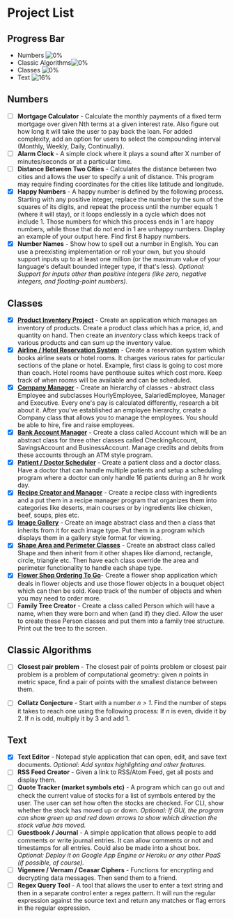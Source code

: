 # Project List

## Progress Bar

- Numbers ![0%](https://progress-bar.dev/0)
- Classic Algorithms![0%](https://progress-bar.dev/0)
- Classes ![0%](https://progress-bar.dev/0)
- Text ![16%](https://progress-bar.dev/16)



Numbers
---------

- [ ] **Mortgage Calculator** - Calculate the monthly payments of a fixed term mortgage over given Nth terms at a given interest rate. Also figure out how long it will take the user to pay back the loan. For added complexity, add an option for users to select the compounding interval (Monthly, Weekly, Daily, Continually).
- [ ] **Alarm Clock** - A simple clock where it plays a sound after X number of minutes/seconds or at a particular time.
- [ ] **Distance Between Two Cities** - Calculates the distance between two cities and allows the user to specify a unit of distance. This program may require finding coordinates for the cities like latitude and longitude.
- [x] **Happy Numbers** - A happy number is defined by the following process. Starting with any positive integer, replace the number by the sum of the squares of its digits, and repeat the process until the number equals 1 (where it will stay), or it loops endlessly in a cycle which does not include 1. Those numbers for which this process ends in 1 are happy numbers, while those that do not end in 1 are unhappy numbers. Display an example of your output here. Find first 8 happy numbers.
- [x] **Number Names** - Show how to spell out a number in English. You can use a preexisting implementation or roll your own, but you should support inputs up to at least one million (or the maximum value of your language's default bounded integer type, if that's less). *Optional: Support for inputs other than positive integers (like zero, negative integers, and floating-point numbers).*

Classes
---------

- [x] [**Product Inventory Project**](https://github.com/kana800/expense_tracker) - Create an application which manages an inventory of products. Create a product class which has a price, id, and quantity on hand. Then create an *inventory* class which keeps track of various products and can sum up the inventory value.
- [x] [**Airline / Hotel Reservation System**](https://github.com/kana800/Side-Projects/blob/master/2-Intermediate/airline_hotel_reservation_system/reserve.py) - Create a reservation system which books airline seats or hotel rooms. It charges various rates for particular sections of the plane or hotel. Example, first class is going to cost more than coach. Hotel rooms have penthouse suites which cost more. Keep track of when rooms will be available and can be scheduled.
- [x] [**Company Manager**](https://github.com/kana800/Side-Projects/tree/master/2-Intermediate/company_manager) - Create an hierarchy of classes - abstract class Employee and subclasses HourlyEmployee, SalariedEmployee, Manager and Executive. Every one's pay is calculated differently, research a bit about it.
After you've established an employee hierarchy, create a Company class that allows you to manage the employees. You should be able to hire, fire and raise employees. 
- [x] [**Bank Account Manager**](https://github.com/kana800/Side-Projects/tree/master/2-Intermediate/bank_manager) - Create a class called Account which will be an abstract class for three other classes called CheckingAccount, SavingsAccount and BusinessAccount. Manage credits and debits from these accounts through an ATM style program.
- [x] [**Patient / Doctor Scheduler**](https://github.com/kana800/Side-Projects/tree/master/2-Intermediate/patient_doctor_scheduler) - Create a patient class and a doctor class. Have a doctor that can handle multiple patients and setup a scheduling program where a doctor can only handle 16 patients during an 8 hr work day.
- [x] [**Recipe Creator and Manager**](https://github.com/kana800/Side-Projects/tree/master/2-Intermediate/recipe_creator_manager) - Create a recipe class with ingredients and a put them in a recipe manager program that organizes them into categories like deserts, main courses or by ingredients like chicken, beef, soups, pies etc.
- [x] [**Image Gallery**](https://github.com/kana800/Side-Projects/tree/master/2-Intermediate/image_gallery) - Create an image abstract class and then a class that inherits from it for each image type. Put them in a program which displays them in a gallery style format for viewing.
- [x] [**Shape Area and Perimeter Classes**](https://github.com/kana800/Side-Projects/tree/master/2-Intermediate/shapes) - Create an abstract class called Shape and then inherit from it other shapes like diamond, rectangle, circle, triangle etc. Then have each class override the area and perimeter functionality to handle each shape type.
- [x] [**Flower Shop Ordering To Go**](https://github.com/kana800/Side-Projects/tree/master/2-Intermediate/flowershops)- Create a flower shop application which deals in flower objects and use those flower objects in a bouquet object which can then be sold. Keep track of the number of objects and when you may need to order more.
- [ ] **Family Tree Creator** - Create a class called Person which will have a name, when they were born and when (and if) they died. Allow the user to create these Person classes and put them into a family tree structure. Print out the tree to the screen.

Classic Algorithms
-----------------

- [ ] **Closest pair problem** - The closest pair of points problem or closest pair problem is a problem of computational geometry: given *n* points in metric space, find a pair of points with the smallest distance between them.
- [ ] **Collatz Conjecture** - Start with a number *n > 1*. Find the number of steps it takes to reach one using the following process: If *n* is even, divide it by 2. If *n* is odd, multiply it by 3 and add 1.


Text
---------

- [x] **Text Editor** - Notepad style application that can open, edit, and save text documents. *Optional: Add syntax highlighting and other features.*
- [ ] **RSS Feed Creator** - Given a link to RSS/Atom Feed, get all posts and display them.
- [ ] **Quote Tracker (market symbols etc)** - A program which can go out and check the current value of stocks for a list of symbols entered by the user. The user can set how often the stocks are checked. For CLI, show whether the stock has moved up or down. *Optional: If GUI, the program can show green up and red down arrows to show which direction the stock value has moved.*
- [ ] **Guestbook / Journal** - A simple application that allows people to add comments or write journal entries. It can allow comments or not and timestamps for all entries. Could also be made into a shout box. *Optional: Deploy it on Google App Engine or Heroku or any other PaaS (if possible, of course).*
- [ ] **Vigenere / Vernam / Ceasar Ciphers** - Functions for encrypting and decrypting data messages. Then send them to a friend.
- [ ] **Regex Query Tool** - A tool that allows the user to enter a text string and then in a separate control enter a regex pattern. It will run the regular expression against the source text and return any matches or flag errors in the regular expression.

